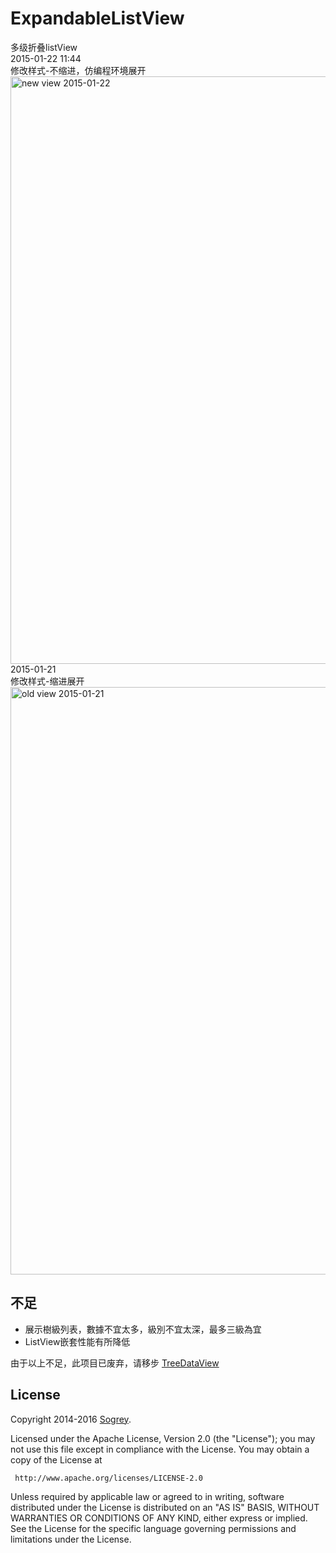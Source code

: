 # ExpandableListView
多级折叠listView
<br>
2015-01-22 11:44<br>
修改样式-不缩进，仿编程环境展开<br>
<IMG SRC="https://github.com/Sogrey/ExpandableListView/blob/master/view.png" WIDTH="540" HEIGHT="940" BORDER="0" ALT="new view  2015-01-22"><br>
2015-01-21 <br>
修改样式-缩进展开<br>
<IMG SRC="https://github.com/Sogrey/ExpandableListView/blob/master/view_old.png" WIDTH="540" HEIGHT="940" BORDER="0" ALT="old view  2015-01-21 "><br>
## 不足

 - 展示樹級列表，數據不宜太多，級別不宜太深，最多三級為宜
 - ListView嵌套性能有所降低

由于以上不足，此项目已废弃，请移步 [TreeDataView](https://github.com/Sogrey/TreeDataView)

## License

  Copyright 2014-2016 [Sogrey](https://github.com/Sogrey).
 
  Licensed under the Apache License, Version 2.0 (the "License");
  you may not use this file except in compliance with the License.
  You may obtain a copy of the License at
 
     http://www.apache.org/licenses/LICENSE-2.0

  Unless required by applicable law or agreed to in writing, software
  distributed under the License is distributed on an "AS IS" BASIS,
  WITHOUT WARRANTIES OR CONDITIONS OF ANY KIND, either express or implied.
  See the License for the specific language governing permissions and
  limitations under the License.
